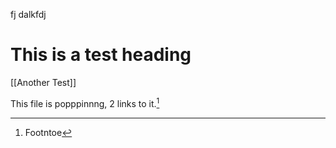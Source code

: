 fj dalkfdj

# This is a test heading

[[Another Test]]

This file is popppinnng, 2 links to it.[^1]




[^1]: Footntoe
